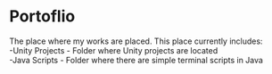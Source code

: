 # Portoflio
The place where my works are placed. This place currently includes:  <br /> 
-Unity Projects - Folder where Unity projects are located <br /> 
-Java Scripts - Folder where there are simple terminal scripts in Java <br />
